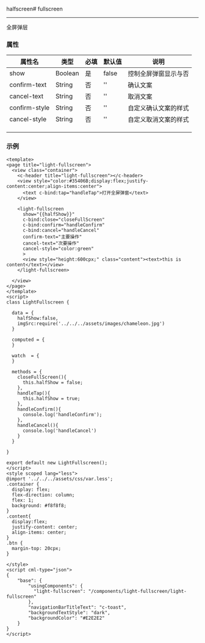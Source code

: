 halfscreen# fullscreen

-------

全屏弹层

### 属性



| 属性名        | 类型    | 必填 | 默认值 | 说明                 |
| ------------- | ------- | ---- | ------ | -------------------- |
| show          | Boolean | 是   | false  | 控制全屏弹窗显示与否 |
| confirm-text  | String  | 否   | ''     | 确认文案             |
| cancel-text   | String  | 否   | ''     | 取消文案             |
| confirm-style | String  | 否   | ''     | 自定义确认文案的样式 |
| cancel-style  | String  | 否   | ''     | 自定义取消文案的样式 |
|               |         |      |        |                      |
|               |         |      |        |                      |
|               |         |      |        |                      |

### 示例

```vue
<template>
<page title="light-fullscreen">
  <view class="container">
    <c-header title="light-fullscreen"></c-header>
    <view style="color:#35406B;display:flex;justify-content:center;align-items:center">
      <text c-bind:tap="handleTap">打开全屏弹窗</text>
    </view>

    <light-fullscreen 
      show="{{halfShow}}" 
      c-bind:close="closeFullScreen"
      c-bind:confirm="handleConfirm"
      c-bind:cancel="handleCancel"
      confirm-text="主要操作"
      cancel-text="次要操作"
      cancel-style="color:green"
      >
      <view style="height:600cpx;" class="content"><text>this is content</text></view>
    </light-fullscreen>

  </view>
</page>
</template>
<script>
class LightFullscreen {

  data = {
    halfShow:false,
    imgSrc:require('../../../assets/images/chameleon.jpg')
  }

  computed = {
  }

  watch  = {
  }

  methods = {
    closeFullScreen(){
      this.halfShow = false;
    },
    handleTap(){
      this.halfShow = true;
    },
    handleConfirm(){
      console.log('handleConfirm');
    },
    handleCancel(){
      console.log('handleCancel')
    }
  }

}

export default new LightFullscreen();
</script>
<style scoped lang="less">
@import '../../../assets/css/var.less';
.container {
  display: flex;
  flex-direction: column;
  flex: 1;
  background: #f8f8f8;
}
.content{
  display:flex;
  justify-content: center;
  align-items: center;
}
.btn {
  margin-top: 20cpx;
}

</style>
<script cml-type="json">
{
    "base": {
        "usingComponents": {
          "light-fullscreen": "/components/light-fullscreen/light-fullscreen"
        },
        "navigationBarTitleText": "c-toast",
        "backgroundTextStyle": "dark",
        "backgroundColor": "#E2E2E2"
    }
}
</script>

```
